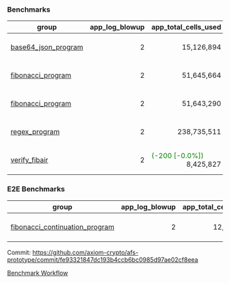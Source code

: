 ### Benchmarks
| group | app_log_blowup | app_total_cells_used | app_total_cycles | app_total_proof_time_ms | leaf_log_blowup | leaf_total_cells_used | leaf_total_cycles | leaf_total_proof_time_ms | instance | alloc |
|---|---|---|---|---|---|---|---|---|---|---|
| [ base64_json_program ](https://github.com/axiom-crypto/afs-prototype/blob/gh-pages/benchmarks-pr/911/individual/base64_json-2-2-64cpu-linux-arm64-mimalloc.md) | <div style='text-align: right'> 2 </div>  | <div style='text-align: right'> 15,126,894 </div>  | <div style='text-align: right'> 217,353 </div>  | <span style='color: green'>(-8.0 [-0.3%])</span><div style='text-align: right'> 2,629.0 </div>  | <div style='text-align: right'> 2 </div>  | <span style='color: green'>(-40,610 [-0.0%])</span><div style='text-align: right'> 294,341,215 </div>  | <span style='color: green'>(-3,816 [-0.1%])</span><div style='text-align: right'> 6,773,598 </div>  | <span style='color: green'>(-3.0 [-0.0%])</span><div style='text-align: right'> 34,925.0 </div>  | 64cpu-linux-arm64 | mimalloc |
| [ fibonacci_program ](https://github.com/axiom-crypto/afs-prototype/blob/gh-pages/benchmarks-pr/911/individual/fibonacci-2-2-64cpu-linux-arm64-mimalloc.md) | <div style='text-align: right'> 2 </div>  | <div style='text-align: right'> 51,645,664 </div>  | <div style='text-align: right'> 1,500,219 </div>  | <span style='color: green'>(-10.0 [-0.2%])</span><div style='text-align: right'> 6,643.0 </div>  | <div style='text-align: right'> 2 </div>  | <span style='color: green'>(-650 [-0.0%])</span><div style='text-align: right'> 143,601,581 </div>  | <span style='color: green'>(-86 [-0.0%])</span><div style='text-align: right'> 3,505,705 </div>  | <span style='color: green'>(-114.0 [-0.6%])</span><div style='text-align: right'> 17,748.0 </div>  | 64cpu-linux-arm64 | mimalloc |
| [ fibonacci_program ](https://github.com/axiom-crypto/afs-prototype/blob/gh-pages/benchmarks-pr/911/individual/fibonacci-2-2-64cpu-linux-x64-jemalloc.md) | <div style='text-align: right'> 2 </div>  | <div style='text-align: right'> 51,643,290 </div>  | <div style='text-align: right'> 1,500,219 </div>  | <span style='color: red'>(+182.0 [+2.6%])</span><div style='text-align: right'> 7,137.0 </div>  | <div style='text-align: right'> 2 </div>  | <div style='text-align: right'> 143,604,711 </div>  | <div style='text-align: right'> 3,506,123 </div>  | <span style='color: green'>(-117.0 [-0.6%])</span><div style='text-align: right'> 19,092.0 </div>  | 64cpu-linux-x64 | jemalloc |
| [ regex_program ](https://github.com/axiom-crypto/afs-prototype/blob/gh-pages/benchmarks-pr/911/individual/regex-2-2-64cpu-linux-arm64-mimalloc.md) | <div style='text-align: right'> 2 </div>  | <div style='text-align: right'> 238,735,511 </div>  | <div style='text-align: right'> 4,181,198 </div>  | <span style='color: red'>(+214.0 [+0.8%])</span><div style='text-align: right'> 27,369.0 </div>  | <div style='text-align: right'> 2 </div>  | <span style='color: green'>(-15,810 [-0.0%])</span><div style='text-align: right'> 314,813,274 </div>  | <span style='color: green'>(-1,434 [-0.0%])</span><div style='text-align: right'> 7,308,639 </div>  | <span style='color: red'>(+297.0 [+0.8%])</span><div style='text-align: right'> 36,409.0 </div>  | 64cpu-linux-arm64 | mimalloc |
| [ verify_fibair ](https://github.com/axiom-crypto/afs-prototype/blob/gh-pages/benchmarks-pr/911/individual/verify_fibair-2-2-64cpu-linux-arm64-mimalloc.md) | <div style='text-align: right'> 2 </div>  | <span style='color: green'>(-200 [-0.0%])</span><div style='text-align: right'> 8,425,827 </div>  | <span style='color: green'>(-27 [-0.0%])</span><div style='text-align: right'> 198,497 </div>  | <span style='color: red'>(+12.0 [+0.7%])</span><div style='text-align: right'> 1,619.0 </div>  | <div style='text-align: right'> - </div>  | <div style='text-align: right'> - </div>  | <div style='text-align: right'> - </div>  | <div style='text-align: right'> - </div>  | 64cpu-linux-arm64 | mimalloc |

### E2E Benchmarks
| group | app_log_blowup | app_total_cells_used | app_total_cycles | app_total_proof_time_ms | leaf_log_blowup | leaf_total_cells_used | leaf_total_cycles | leaf_total_proof_time_ms | root_log_blowup | root_total_cells_used | root_total_cycles | root_total_proof_time_ms | internal_log_blowup | internal_total_cells_used | internal_total_cycles | internal_total_proof_time_ms | instance | alloc |
|---|---|---|---|---|---|---|---|---|---|---|---|---|---|---|---|---|---|---|
| [ fibonacci_continuation_program ](https://github.com/axiom-crypto/afs-prototype/blob/gh-pages/benchmarks-pr/911/individual/fib_e2e-2-2-2-2-64cpu-linux-arm64-mimalloc.md) | <div style='text-align: right'> 2 </div>  | <div style='text-align: right'> 12,292,198 </div>  | <div style='text-align: right'> 12,000,219 </div>  | <div style='text-align: right'> 39,176.0 </div>  | <div style='text-align: right'> 2 </div>  | <div style='text-align: right'> 144,138,453 </div>  | <div style='text-align: right'> 3,635,155 </div>  | <div style='text-align: right'> 73,871.0 </div>  | <div style='text-align: right'> 2 </div>  | <div style='text-align: right'> 988,826,267 </div>  | <div style='text-align: right'> 24,151,484 </div>  | <div style='text-align: right'> 92,158.0 </div>  | <div style='text-align: right'> 2 </div>  | <div style='text-align: right'> 859,498,291 </div>  | <div style='text-align: right'> 21,780,094 </div>  | <div style='text-align: right'> 82,357.0 </div>  | 64cpu-linux-arm64 | mimalloc |


Commit: https://github.com/axiom-crypto/afs-prototype/commit/fe93321847dc193b4ccb6bc0985d97ae02cf8eea

[Benchmark Workflow](https://github.com/axiom-crypto/afs-prototype/actions/runs/12125315814)
